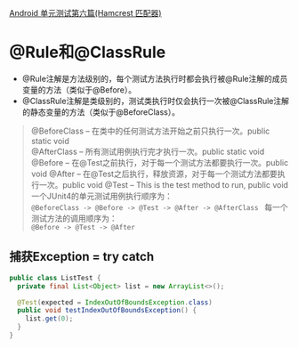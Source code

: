 [Android 单元测试第六篇(Hamcrest 匹配器)](https://www.jianshu.com/p/6f44a5e2bf5b)

# @Rule和@ClassRule
* @Rule注解是方法级别的，每个测试方法执行时都会执行被@Rule注解的成员变量的方法（类似于@Before）。
* @ClassRule注解是类级别的，测试类执行时仅会执行一次被@ClassRule注解的静态变量的方法（类似于@BeforeClass）。

>@BeforeClass – 在类中的任何测试方法开始之前只执行一次。public static void   
 @AfterClass – 所有测试用例执行完才执行一次。public static void  
 @Before – 在@Test之前执行，对于每一个测试方法都要执行一次。public void
 @After – 在@Test之后执行，释放资源，对于每一个测试方法都要执行一次。public void
 @Test – This is the test method to run, public void
>一个JUnit4的单元测试用例执行顺序为：   
 `@BeforeClass -> @Before -> @Test -> @After -> @AfterClass `
 每一个测试方法的调用顺序为：   
 `@Before -> @Test -> @After`  

## 捕获Exception = try catch
```java
public class ListTest {
  private final List<Object> list = new ArrayList<>();

  @Test(expected = IndexOutOfBoundsException.class)
  public void testIndexOutOfBoundsException() {
    list.get(0);
  }
}
```



